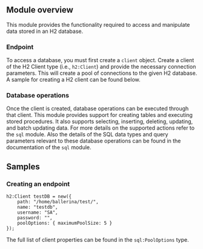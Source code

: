## Module overview

This module provides the functionality required to access and manipulate data stored in an H2 database. 

### Endpoint 

To access a database, you must first create a `client` object. Create a client of the H2 Client type (i.e., `h2:Client`) and provide the necessary connection parameters. This will create a pool of connections to the given H2 database. A sample for creating a H2 client can be found below.

### Database operations

Once the client is created, database operations can be executed through that client. This module provides support for creating tables and executing stored procedures. It also supports selecting, inserting, deleting, updating, and batch updating data. For more details on the supported actions refer to the `sql` module. Also the details of the SQL data types and query parameters relevant to these database operations can be found in the documentation of the `sql` module.

## Samples

### Creating an endpoint
```ballerina
h2:Client testDB = new({
    path: "/home/ballerina/test/",
    name: "testdb",
    username: "SA",
    password: "",
    poolOptions: { maximumPoolSize: 5 }
});
```
The full list of client properties can be found in the `sql:PoolOptions` type.
